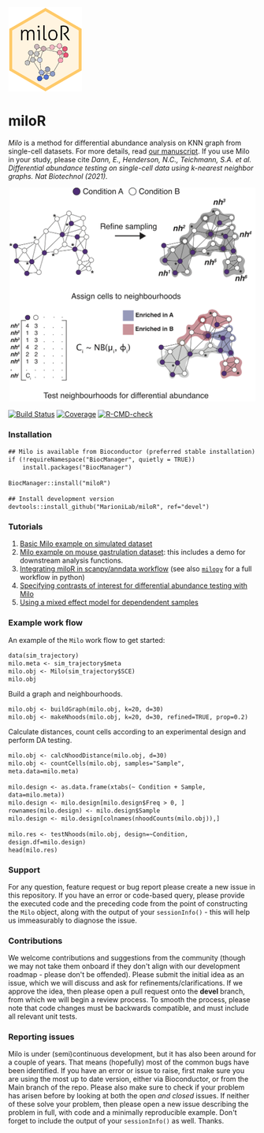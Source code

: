 <p align="left">
  <img src="miloR_sticker.png" width="150">
</p>

# miloR
_Milo_ is a method for differential abundance analysis on KNN graph from single-cell datasets. For more details, read [our manuscript](https://doi.org/10.1038/s41587-021-01033-z). If you use Milo in your study, please cite _Dann, E., Henderson, N.C., Teichmann, S.A. et al. Differential abundance testing on single-cell data using k-nearest neighbor graphs. Nat Biotechnol (2021)._

<p align="center">
  <img src="docs/milo_schematic.png" width="500">
</p>

[![Build Status](https://travis-ci.com/MarioniLab/miloR.svg?branch=master)](https://travis-ci.com/MarioniLab/miloR)
[![Coverage](https://codecov.io/gh/MarioniLab/miloR/branch/master/graph/badge.svg)](https://codecov.io/gh/MarioniLab/miloR)
[![R-CMD-check](https://github.com/MarioniLab/miloR/actions/workflows/RCMD_check.yml/badge.svg)](https://github.com/MarioniLab/miloR/actions/workflows/RCMD_check.yml)

### Installation

```
## Milo is available from Bioconductor (preferred stable installation)
if (!requireNamespace("BiocManager", quietly = TRUE))
    install.packages("BiocManager")

BiocManager::install("miloR")

## Install development version
devtools::install_github("MarioniLab/miloR", ref="devel") 
```

### Tutorials

1. [Basic Milo example on simulated dataset](https://bioconductor.org/packages/release/bioc/vignettes/miloR/inst/doc/milo_demo.html)
2. [Milo example on mouse gastrulation dataset](https://rawcdn.githack.com/MarioniLab/miloR/7c7f906b94a73e62e36e095ddb3e3567b414144e/vignettes/milo_gastrulation.html#5_Finding_markers_of_DA_populations): this includes a demo for downstream analysis functions.
3. [Integrating miloR in scanpy/anndata workflow](https://github.com/MarioniLab/milo_analysis_2020/blob/main/notebooks/milo_in_python.ipynb) (see also [`milopy`](https://github.com/emdann/milopy) for a full workflow in python)
4. [Specifying contrasts of interest for differential abundance testing with Milo](https://bioconductor.org/packages/release/bioc/vignettes/miloR/inst/doc/milo_contrasts.html)
5. [Using a mixed effect model for dependendent samples](https://www.bioconductor.org/packages/release/bioc/vignettes/miloR/inst/doc/milo_glmm.html)

### Example work flow
An example of the `Milo` work flow to get started:

```{r}
data(sim_trajectory)
milo.meta <- sim_trajectory$meta
milo.obj <- Milo(sim_trajectory$SCE)
milo.obj
```

Build a graph and neighbourhoods.

```{r}
milo.obj <- buildGraph(milo.obj, k=20, d=30)
milo.obj <- makeNhoods(milo.obj, k=20, d=30, refined=TRUE, prop=0.2)
```

Calculate distances, count cells according to an experimental design and perform DA testing.

```{r}
milo.obj <- calcNhoodDistance(milo.obj, d=30)
milo.obj <- countCells(milo.obj, samples="Sample", meta.data=milo.meta)

milo.design <- as.data.frame(xtabs(~ Condition + Sample, data=milo.meta))
milo.design <- milo.design[milo.design$Freq > 0, ]
rownames(milo.design) <- milo.design$Sample
milo.design <- milo.design[colnames(nhoodCounts(milo.obj)),]

milo.res <- testNhoods(milo.obj, design=~Condition, design.df=milo.design)
head(milo.res)
```

### Support

For any question, feature request or bug report please create a new issue in this repository. If you have an error or code-based query, please provide 
the executed code and the preceding code from the point of constructing the `Milo` object, along with the output of your `sessionInfo()` - this will help 
us immeasurably to diagnose the issue.

### Contributions

We welcome contributions and suggestions from the community (though we may not take them onboard if they don't align with our development roadmap - please 
don't be offended). Please submit the initial idea as an issue, which we will discuss and ask for refinements/clarifications. If we approve the idea, then 
please open a pull request onto the __devel__ branch, from which we will begin a review process. To smooth the process, please note that code changes must be 
backwards compatible, and must include all relevant unit tests.

### Reporting issues

Milo is under (semi)continuous development, but it has also been around for a couple of years. That means (hopefully) most of the common bugs have been 
identified. If you have an error or issue to raise, first make sure you are using the most up to date version, either via Bioconductor, or from the Main 
branch of the repo. Please also make sure to check if your problem has arisen before by looking at both the open _and closed_ issues. If neither of these 
solve your problem, then please open a new issue describing the problem in full, with code and a minimally reproducible example. Don't forget to include 
the output of your `sessionInfo()` as well. Thanks.
